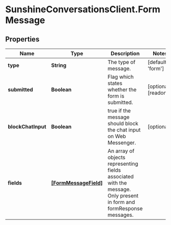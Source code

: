 # SunshineConversationsClient.FormMessage

## Properties

Name | Type | Description | Notes
------------ | ------------- | ------------- | -------------
**type** | **String** | The type of message. | [default to &#39;form&#39;]
**submitted** | **Boolean** | Flag which states whether the form is submitted. | [optional] [readonly] 
**blockChatInput** | **Boolean** | true if the message should block the chat input on Web Messenger. | [optional] 
**fields** | [**[FormMessageField]**](FormMessageField.md) | An array of objects representing fields associated with the message. Only present in form and formResponse messages. | 


